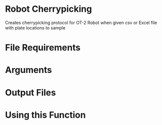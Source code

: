 # Robot Cherrypicking
Creates cherrypicking protocol for OT-2 Robot when given csv or Excel file with plate locations to sample

# File Requirements

# Arguments

# Output Files


# Using this Function
